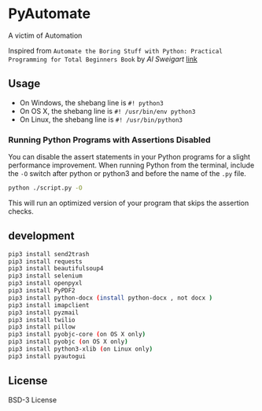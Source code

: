 # PyAutomate

A victim of Automation

Inspired from  `Automate the Boring Stuff with Python: Practical Programming for Total Beginners Book`  by _Al Sweigart_ [link](https://automatetheboringstuff.com/)

## Usage

- On Windows, the shebang line is `#! python3`
- On OS X, the shebang line is `#! /usr/bin/env python3`
- On Linux, the shebang line is `#! /usr/bin/python3`

### Running Python Programs with Assertions Disabled

You can disable the assert statements in your Python programs for a slight
performance improvement. When running Python from the terminal,
include the `-O` switch after python or python3 and before the name of the
`.py` file.

```sh
python ./script.py -O
```

This will run an optimized version of your program that skips the
assertion checks.

## development

```sh
pip3 install send2trash
pip3 install requests
pip3 install beautifulsoup4
pip3 install selenium
pip3 install openpyxl
pip3 install PyPDF2
pip3 install python-docx (install python-docx , not docx )
pip3 install imapclient
pip3 install pyzmail
pip3 install twilio
pip3 install pillow
pip3 install pyobjc-core (on OS X only)
pip3 install pyobjc (on OS X only)
pip3 install python3-xlib (on Linux only)
pip3 install pyautogui
```

## License

BSD-3 License
